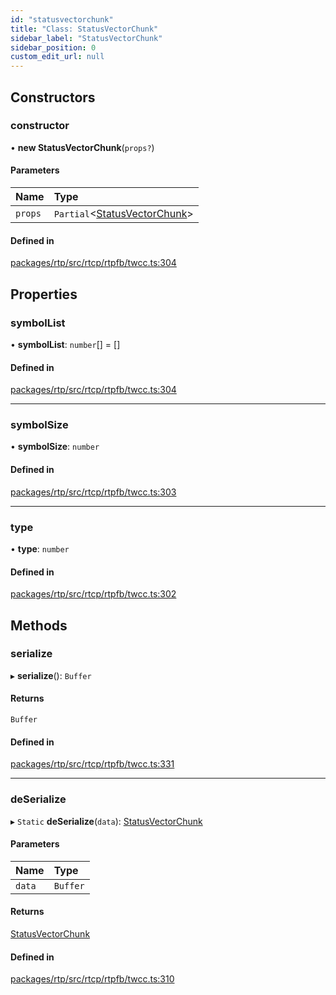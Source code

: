 ```yaml
---
id: "statusvectorchunk"
title: "Class: StatusVectorChunk"
sidebar_label: "StatusVectorChunk"
sidebar_position: 0
custom_edit_url: null
---
```


## Constructors

### constructor

• **new StatusVectorChunk**(`props?`)

#### Parameters

| Name | Type |
| :------ | :------ |
| `props` | `Partial`<[StatusVectorChunk](statusvectorchunk.md)\> |

#### Defined in

[packages/rtp/src/rtcp/rtpfb/twcc.ts:304](https://github.com/shinyoshiaki/werift-webrtc/blob/8a77e73/packages/rtp/src/rtcp/rtpfb/twcc.ts#L304)

## Properties

### symbolList

• **symbolList**: `number`[] = []

#### Defined in

[packages/rtp/src/rtcp/rtpfb/twcc.ts:304](https://github.com/shinyoshiaki/werift-webrtc/blob/8a77e73/packages/rtp/src/rtcp/rtpfb/twcc.ts#L304)

___

### symbolSize

• **symbolSize**: `number`

#### Defined in

[packages/rtp/src/rtcp/rtpfb/twcc.ts:303](https://github.com/shinyoshiaki/werift-webrtc/blob/8a77e73/packages/rtp/src/rtcp/rtpfb/twcc.ts#L303)

___

### type

• **type**: `number`

#### Defined in

[packages/rtp/src/rtcp/rtpfb/twcc.ts:302](https://github.com/shinyoshiaki/werift-webrtc/blob/8a77e73/packages/rtp/src/rtcp/rtpfb/twcc.ts#L302)

## Methods

### serialize

▸ **serialize**(): `Buffer`

#### Returns

`Buffer`

#### Defined in

[packages/rtp/src/rtcp/rtpfb/twcc.ts:331](https://github.com/shinyoshiaki/werift-webrtc/blob/8a77e73/packages/rtp/src/rtcp/rtpfb/twcc.ts#L331)

___

### deSerialize

▸ `Static` **deSerialize**(`data`): [StatusVectorChunk](statusvectorchunk.md)

#### Parameters

| Name | Type |
| :------ | :------ |
| `data` | `Buffer` |

#### Returns

[StatusVectorChunk](statusvectorchunk.md)

#### Defined in

[packages/rtp/src/rtcp/rtpfb/twcc.ts:310](https://github.com/shinyoshiaki/werift-webrtc/blob/8a77e73/packages/rtp/src/rtcp/rtpfb/twcc.ts#L310)
